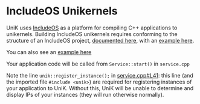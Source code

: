 # IncludeOS Unikernels

UniK uses [IncludeOS](http://www.includeos.org/) as a platform for compiling C++ applications to unikernels. Building IncludeOS unikernels requires conforming to the structure of an IncludeOS project, [documented here](https://github.com/hioa-cs/IncludeOS/wiki/Creating-your-first-IncludeOS-service), with an [example here](https://github.com/hioa-cs/IncludeOS/tree/master/seed).

You can also see an [example here](https://github.com/includeos/unik_test_service)

Your application code will be called from ```Service::start()``` in `service.cpp`

Note the line `unik::register_instance();` in [service.cpp#L41](https://github.com/includeos/unik_test_service/blob/master/service.cpp#L41): this line (and the imported file `#include <unik>`) are required for registering instances of your application to UniK. Without this, UniK will be unable to determine and display IPs of your instances (they will run otherwise normally).
